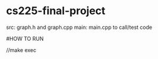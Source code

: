 # cs225-final-project

src: graph.h and graph.cpp
main: main.cpp to call/test code

#HOW TO RUN

//make exec
